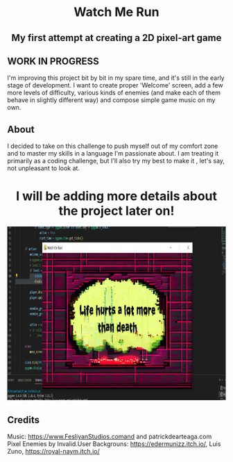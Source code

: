 <h1 align="center">Watch Me Run</h1>
<h2 align="center">My first attempt at creating a 2D pixel-art game</h2>

## WORK IN PROGRESS

I'm improving this project bit by bit in my spare time, and it's still in the early stage of development. I want to create proper 'Welcome' screen, add a few more levels of difficulty, various kinds of enemies (and make each of them behave in slightly different way) and compose simple game music on my own.

## About

 I decided to take on this challenge to push myself out of my comfort zone and to master my skills in a language I'm passionate about. I am treating it primarily as a coding challenge, but I'll also try my best to make it , let's say, not unpleasant to look at.


<h1 align="center">I will be adding more details about the project later on!</h1>

<p align="center"><img src="Picture_watch.png" alt="Logo" width="600" height="400"></p>

## Credits

Music: https://www.FesliyanStudios.comand and patrickdearteaga.com
Pixel Enemies by Invalid.User
Backgrouns: https://edermunizz.itch.io/, Luis Zuno, https://royal-naym.itch.io/ 
